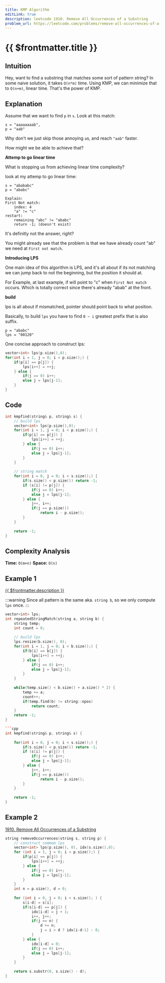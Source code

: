 ```yaml
---
title: KMP Algorithm
editLink: true
description: leetcode 1910. Remove All Occurrences of a Substring
problem_url: https://leetcode.com/problems/remove-all-occurrences-of-a-substring/
---
```


# {{ $frontmatter.title }}


## Intuition

Hey, want to find a substring that matches some sort of pattern string? In some naive solution, it takes `O(n*m)` time. Using KMP, we can minimize that to `O(n+m)`, linear time. That's the power of KMP.

## Explanation

Assume that we want to find `p` in `s`. Look at this match:

```
s = "aaaaaaaab",
p = "aab"
```

Why don't we just skip those annoying `a`s, and reach `"aab"` faster.

How might we be able to achieve that?

**Attemp to go linear time**

What is stopping us from achieving linear time complexity?

look at my attemp to go linear time:

```
s = "abababc"
p = "ababc"

Explain:
First Not match:
    index: 4
    "a" != "c"
restart:
    remaining "abc" != "ababc"
    return -1; (doesn't exist)
```

It's definitly not the answer, right?

You might already see that the problem is that we have already count "ab" we need at `First not match`.

**Introducing LPS**

One main idea of this algorithm is LPS, and it's all about if its not matching we can jump back to not the beginning, but the position it should at.

For Example, at last example, if will point to "c" when `First Not match` occurs. Which is totally correct since there's already "abab" at the front.

**build**

lps is all about if mismatched, pointer should point back to what position.

Basically, to build `lps` you have to find `0 ~ i` greatest prefix that is also suffix.

```
p = "ababc"
lps = "00120" 
```

One concise approach to construct lps:

```cpp
vector<int> lps(p.size(),0);
for(int i = 1, j = 0; i < p.size();) {
    if(p[i] == p[j]) {
        lps[i++] = ++j;
    } else {
        if(j == 0) i++;
        else j = lps[j-1];
    }
}
```

## Code

```cpp
int kmpfind(string& p, string& s) {
    // build lps
    vector<int> lps(p.size(),0);
    for(int i = 1, j = 0; i < p.size();) {
        if(p[i] == p[j]) {
            lps[i++] = ++j;
        } else {
            if(j == 0) i++;
            else j = lps[j-1];
        }
    }
    
    // string match
    for(int i = 0, j = 0; i < s.size();) {
        if(s.size() < p.size()) return -1;
        if (s[i] != p[j]) {
            if(j == 0) i++;
            else j = lps[j-1];
        } else {
            j++, i++;
            if(j == p.size()) 
                return i - p.size();
        }
    }
    
    return -1;
}
```

## Complexity Analysis

**Time:** `O(m+n)`
**Space:** `O(n)`

## Example 1

<a href="{{ $frontmatter.problem_url }}" target="_blank" rel="noopener noreferrer">{{ $frontmatter.description }}</a>

:::warning
Since all pattern is the same aka. `string b`, so we only compute `lps` once.
:::

```cpp
vector<int> lps;
int repeatedStringMatch(string a, string b) {
    string temp;
    int count = 0;
    
    // build lps
    lps.resize(b.size(), 0);
    for(int i = 1, j = 0; i < b.size();) {
        if(b[i] == b[j]) {
            lps[i++] = ++j;
        } else {
            if(j == 0) i++;
            else j = lps[j-1];
        }
    }
    
    while(temp.size() < b.size() + a.size() * 2) {
        temp += a;
        count++;
        if(temp.find(b) != string::npos)
            return count;
    }
    return -1;
}

```cpp
int kmpfind(string& p, string& s) {
    
    for(int i = 0, j = 0; i < s.size();) {
        if(s.size() < p.size()) return -1;
        if (s[i] != p[j]) {
            if(j == 0) i++;
            else j = lps[j-1];
        } else {
            j++, i++;
            if(j == p.size()) 
                return i - p.size();
        }
    }
    
    return -1;
}
```

## Example 2

[1910. Remove All Occurrences of a Substring](https://leetcode.com/problems/remove-all-occurrences-of-a-substring/)

```cpp
string removeOccurrences(string s, string p) {
    // construct commom lps
    vector<int> lps(p.size(), 0), idx(s.size(),0);
    for (int i = 1, j = 0; i < p.size();) {
        if(p[i] == p[j]) {
            lps[i++] = ++j;
        } else {
            if(j == 0) i++;
            else j = lps[j-1];
        }
    }
    int n = p.size(), d = 0;
    
    for (int i = 0, j = 0; i < s.size(); ) {
        s[i-d] = s[i];
        if(s[i-d] == p[j]) {
            idx[i-d] = j + 1;
            i++, j++;
            if(j == n) {
                d += n;
                j = i > d ? idx[i-d-1] : 0;
            }
        } else {
            idx[i-d] = 0;
            if(j == 0) i++;
            else j = lps[j-1];
        }
    }
    
    return s.substr(0, s.size() - d);
}
```

